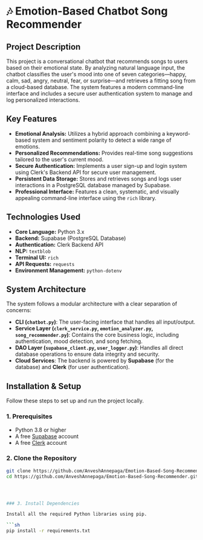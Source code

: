 # 🎶 Emotion-Based Chatbot Song Recommender

## Project Description

This project is a conversational chatbot that recommends songs to users based on their emotional state. By analyzing natural language input, the chatbot classifies the user's mood into one of seven categories—happy, calm, sad, angry, neutral, fear, or surprise—and retrieves a fitting song from a cloud-based database. The system features a modern command-line interface and includes a secure user authentication system to manage and log personalized interactions.

## Key Features

* **Emotional Analysis:** Utilizes a hybrid approach combining a keyword-based system and sentiment polarity to detect a wide range of emotions.
* **Personalized Recommendations:** Provides real-time song suggestions tailored to the user's current mood.
* **Secure Authentication:** Implements a user sign-up and login system using Clerk's Backend API for secure user management.
* **Persistent Data Storage:** Stores and retrieves songs and logs user interactions in a PostgreSQL database managed by Supabase.
* **Professional Interface:** Features a clean, systematic, and visually appealing command-line interface using the `rich` library.

## Technologies Used

* **Core Language:** Python 3.x
* **Backend:** Supabase (PostgreSQL Database)
* **Authentication:** Clerk Backend API
* **NLP:** `textblob`
* **Terminal UI:** `rich`
* **API Requests:** `requests`
* **Environment Management:** `python-dotenv`

## System Architecture

The system follows a modular architecture with a clear separation of concerns:

-   **CLI (`chatbot.py`)**: The user-facing interface that handles all input/output.
-   **Service Layer (`clerk_service.py`, `emotion_analyzer.py`, `song_recommender.py`)**: Contains the core business logic, including authentication, mood detection, and song fetching.
-   **DAO Layer (`supabase_client.py`, `user_logger.py`)**: Handles all direct database operations to ensure data integrity and security.
-   **Cloud Services**: The backend is powered by **Supabase** (for the database) and **Clerk** (for user authentication).

## Installation & Setup

Follow these steps to set up and run the project locally.

### 1. Prerequisites

* Python 3.8 or higher
* A free [Supabase](https://supabase.com/) account
* A free [Clerk](https://clerk.com/) account

### 2. Clone the Repository

```sh
git clone https://github.com/AnveshAnnepaga/Emotion-Based-Song-Recommender.git
cd https://github.com/AnveshAnnepaga/Emotion-Based-Song-Recommender.git




### 3. Install Dependencies

Install all the required Python libraries using pip.

```sh
pip install -r requirements.txt